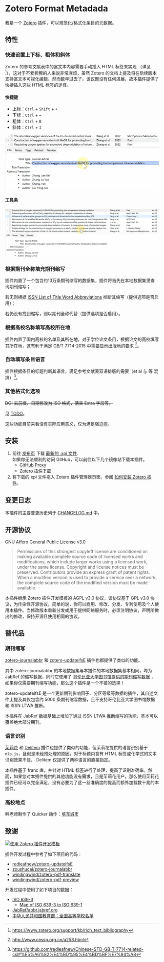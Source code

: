 # Zotero Format Metadada

我是一个 [Zotero](https://www.zotero.org/) 插件，可以规范化/格式化条目的元数据。

## 特性

### 快速设置上下标、粗体和斜体

Zotero 的参考文献表中的富文本内容需要手动插入 HTML 标签来实现 （详见 [^rich_text_bibliography]），这对于不爱折腾的人来说非常麻烦，虽然 Zotero 的文档上提及将在后续版本支持富文本可视化编辑，然而数年过去了，该议题没有任何进展，故本插件提供了快捷插入这些 HTML 标签的途径。

[^rich_text_bibliography]: https://www.zotero.org/support/kb/rich_text_bibliography

#### 快捷键

- 上标：`Ctrl` + `Shift` + `+`
- 下标：`Ctrl` + `=`
- 粗体：`Ctrl` + `B`
- 斜体：`Ctrl` + `I`

![Set subscript via shoutcut](./assets/set-sub-via-shoutcut.gif)

#### 工具条

![Set subscript via toolbar](./docs/assets/set-sub-via-toolbar.gif)

### 根据期刊全称填充期刊缩写

插件内置了一个包含约13万条期刊缩写的数据集，插件将首先在本地数据集里查询期刊缩写；

若无则根据 [ISSN List of Title Word Abbreviations](https://www.issn.org/services/online-services/access-to-the-ltwa/) 推断其缩写（提供选项是否启用）；

若仍没有找到缩写，则以期刊全称代替（提供选项是否启用）。

### 根据高校名称填写高校所在地

插件内置了国内高校的名单及其所在地，对于学位论文条目，根据论文的高校填写其所在地，这有利于满足 GB/T 7714-2015 中需要显示出版地的要求 [^gb7714]。

[^gb7714]: http://www.cessp.org.cn/a258.html

### 自动填写条目语言

插件根据条目的标题判断其语言，满足参考文献表双语排版的需要（et al 与 等 混排）[^csl-etal]。

[^csl-etal]: https://github.com/redleafnew/Chinese-STD-GB-T-7714-related-csl#%E5%A6%82%E4%BD%95%E4%BD%BF%E7%94%A8

### 其他格式化选项

~~DOI 去前缀、日期修改为 ISO 格式，清空 Extra 字段等。~~

见 [TODO](../README.md#todo)。

这些功能目前来看没有实际应用意义，仅为满足强迫症。

## 安装

1. 前往 [发布页](https://github.com/northword/zotero-format-metadata/releases/) 下载 [最新的 .xpi 文件](https://github.com/northword/zotero-format-metadata/releases/latest/download/zotero-format-metadata.xpi).  
如果你无法顺利的访问 GitHub，可以前往以下几个镜像站下载本插件。
    - [GitHub Proxy](https://ghproxy.com/?q=https%3A%2F%2Fgithub.com%2Fnorthword%2Fzotero-format-metadata%2Freleases%2Flatest%2Fdownload%2Fzotero-format-metadata.xpi)
    - [Zotero 插件下载](https://zotero-chinese.gitee.io/zotero-plugins/#/)
1. 将下载的 xpi 文件拖入 Zotero 插件管理器页面。参阅 [如何安装 Zotero 插件](https://zotero.yuque.com/staff-gkhviy/zotero/addons#B2kU3)。

## 变更日志

本插件的主要变更历史列于 [CHANGELOG.md](../CHANGELOG.md) 中。

## 开源协议

GNU Affero General Public License v3.0

> Permissions of this strongest copyleft license are conditioned on making available complete source code of licensed works and modifications, which include larger works using a licensed work, under the same license. Copyright and license notices must be preserved. Contributors provide an express grant of patent rights. When a modified version is used to provide a service over a network, the complete source code of the modified version must be made available.

本插件继承 Zotero 插件开发模板的 AGPL v3.0 协议，该协议基于 GPL v3.0 协议，为传染性开源协议。简单的说，你可以商用、修改、分发、专利使用及个人使用本插件。当修改版本重新分发或用于提供网络服务时，必须注明协议，声明所做出的修改，保持开源且使用相同的协议。

## 替代品

### 期刊缩写

[zotero-journalabbr] 和 [zotero-updateifsE] 插件也都提供了类似的功能。

其中 zotero-journalabbr 的本地数据集与本插件的本地数据集基本相同，均为 JabRef 的缩写数据，同时它使用了 [哥伦比亚大学图书馆提供的期刊缩写数据](https://woodward.library.ubc.ca/woodward/research-help/journal-abbreviations/) ，如果你仅需要期刊缩写功能，那么这个插件是一个不错的选择！

zotero-updateifsE 是一个更新期刊影响因子、分区等级等数据的插件，其自述文件上提及其仅包含约 5000 条期刊缩写数据，且不支持哥伦比亚大学图书馆数据和 ISSN LTWA 推断。

本插件在 JabRef 数据基础上增加了通过 ISSN LTWA 推断缩写的功能，基本可以覆盖绝大部分期刊。

[zotero-journalabbr]: https://github.com/zoushucai/zotero-journalabbr
[zotero-updateifsE]: https://github.com/redleafnew/zotero-updateifsE

### 语言识别

[茉莉花](https://gitee.com/l0o0/jasminum) 和 [Delitem](https://github.com/redleafnew/delitemwithatt) 插件也提供了类似的功能，但茉莉花提供的语言识别基于 `nlp.js`，且似是未经预处理的原因，对于标题内含有 HTML 标签或化学式的文本识别效果不佳， Delitem 仅提供了两种语言的直接指定。

本插件基于 franc 库，并针对 HTML 标签进行了处理，提高了识别准确率。然而，如果您对本插件提供的其他功能没有需求，且是茉莉花用户，那么使用茉莉花插件已经可以完全满足，没有必要为了这一丝准确度的提高而额外加载数十兆的本插件。

### 高校地点

韩老师制作了 Quicker 动作：[填充城市](https://getquicker.net/Sharedaction?code=b5506c59-6116-4111-a65e-08db363ab19b)

## 致谢

[![使用 Zotero 插件开发模板](https://img.shields.io/badge/Using-Zotero%20Plugin%20Template-blue?style=flat-square&logo=github)](https://github.com/windingwind/zotero-plugin-template)

插件开发过程中参考了如下项目的代码：

- [redleafnew/zotero-updateifsE](https://github.com/redleafnew/zotero-updateifsE)
- [zoushucai/zotero-journalabbr](https://github.com/zoushucai/zotero-journalabbr)
- [windingwind/zotero-pdf-translate](https://github.com/windingwind/zotero-pdf-translate)
- [windingwind/zotero-pdf-preview](https://github.com/windingwind/zotero-pdf-preview)

开发过程中使用了如下项目的数据：

- [ISO 639-3](https://github.com/wooorm/iso-639-3)
  - [Map of ISO 639-3 to ISO 639-1](https://github.com/amitbend/iso-639-3-to-1/blob/master/6393-6391.json)
- [JabRef/abbr.jabref.org](https://github.com/JabRef/abbrv.jabref.org)
- [中华人民共和国教育部：全国高等学校名单](http://www.moe.gov.cn/jyb_xxgk/s5743/s5744/A03/202110/t20211025_574874.html)
